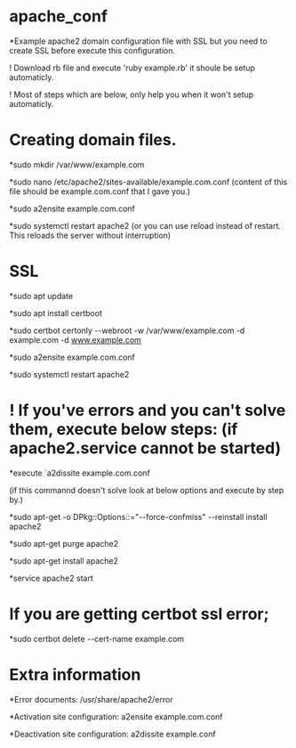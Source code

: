 # apache_conf

*Example apache2 domain configuration file with SSL but you need to create SSL before execute this configuration.

! Download rb file and execute 'ruby example.rb' it shoule be setup automaticly.
 
! Most of steps which are below, only help you when it won't setup automaticly.

# Creating domain files.

*sudo mkdir /var/www/example.com

*sudo nano /etc/apache2/sites-available/example.com.conf (content of this file should be example.com.conf that I gave you.)

*sudo a2ensite example.com.conf

*sudo systemctl restart apache2 (or you can use reload instead of restart. This reloads the server without interruption)

# SSL

*sudo apt update

*sudo apt install certboot

*sudo certbot certonly --webroot -w /var/www/example.com -d example.com -d www.example.com

*sudo a2ensite example.com.conf

*sudo systemctl restart apache2

# ! If you've errors and you can't solve them, execute below steps: (if apache2.service cannot be started)

*execute `a2dissite example.com.conf

(if this commannd doesn't solve look at below options and execute by step by.)

*sudo apt-get -o DPkg::Options::="--force-confmiss" --reinstall install apache2

*sudo apt-get purge apache2

*sudo apt-get install apache2

*service apache2 start

# If you are getting certbot ssl error;

*sudo certbot delete --cert-name example.com

# Extra information

*Error documents: /usr/share/apache2/error

*Activation site configuration: a2ensite example.com.conf

*Deactivation site configuration: a2dissite example.conf







